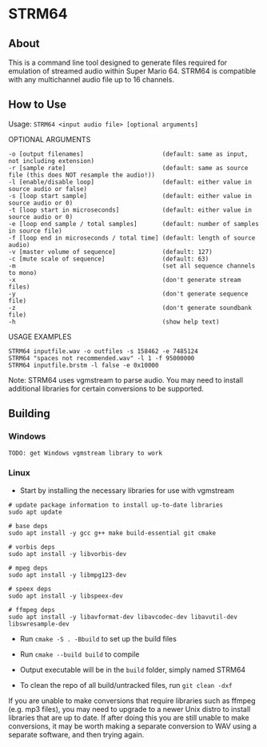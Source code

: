 # STRM64

## About

This is a command line tool designed to generate files required for emulation of streamed audio within Super Mario 64. STRM64 is compatible with any multichannel audio file up to 16 channels.

## How to Use

Usage: `STRM64 <input audio file> [optional arguments]`

OPTIONAL ARGUMENTS
```
-o [output filenames]                      (default: same as input, not including extension)
-r [sample rate]                           (default: same as source file (this does NOT resample the audio!))
-l [enable/disable loop]                   (default: either value in source audio or false)
-s [loop start sample]                     (default: either value in source audio or 0)
-t [loop start in microseconds]            (default: either value in source audio or 0)
-e [loop end sample / total samples]       (default: number of samples in source file)
-f [loop end in microseconds / total time] (default: length of source audio)
-v [master volume of sequence]             (default: 127)
-c [mute scale of sequence]                (default: 63)
-m                                         (set all sequence channels to mono)
-x                                         (don't generate stream files)
-y                                         (don't generate sequence file)
-z                                         (don't generate soundbank file)
-h                                         (show help text)
```

USAGE EXAMPLES
```
STRM64 inputfile.wav -o outfiles -s 158462 -e 7485124
STRM64 "spaces not recommended.wav" -l 1 -f 95000000
STRM64 inputfile.brstm -l false -e 0x10000
```

Note: STRM64 uses vgmstream to parse audio. You may need to install additional libraries for certain conversions to be supported.

## Building

### Windows

`TODO: get Windows vgmstream library to work`

### Linux

- Start by installing the necessary libraries for use with vgmstream
```
# update package information to install up-to-date libraries
sudo apt update

# base deps
sudo apt install -y gcc g++ make build-essential git cmake

# vorbis deps
sudo apt install -y libvorbis-dev

# mpeg deps
sudo apt install -y libmpg123-dev

# speex deps
sudo apt install -y libspeex-dev

# ffmpeg deps
sudo apt install -y libavformat-dev libavcodec-dev libavutil-dev libswresample-dev
```

- Run `cmake -S . -Bbuild` to set up the build files

- Run `cmake --build build` to compile

- Output executable will be in the `build` folder, simply named STRM64

- To clean the repo of all build/untracked files, run `git clean -dxf`

If you are unable to make conversions that require libraries such as ffmpeg (e.g. mp3 files), you may need to upgrade to a newer Unix distro to install libraries that are up to date. If after doing this you are still unable to make conversions, it may be worth making a separate conversion to WAV using a separate software, and then trying again.
